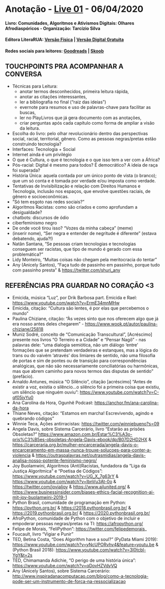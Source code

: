 [livro01-compre]: http://www.literarua.com.br/livro/olhares-afrodiasporicos
[livro01-ebook]: https://bit.ly/ComunidadesDigitais
[livro01-skoob]: https://www.skoob.com.br/comunidades-algoritmos-e-ativismos-digitais-1136137ed1139762.html
[livro01-goodreads]: https://www.goodreads.com/book/show/53005858-comunidades-algoritmos-e-ativismos-digitais

[link-live]: https://youtu.be/lZjSEpgFTh0

# Anotação - [Live 01][link-live] - 06/04/2020
#### Livro: Comunidades, Algoritmos e Ativismos Digitais: Olhares Afrodiaspóricos - Organização: Tarcízio Silva
#### Editora LiteraRUA: [Versão Física][livro01-compre] | [Versão Digital Gratuita][livro01-ebook]
#### Redes sociais para leitores: [Goodreads][livro01-goodreads] | [Skoob][livro01-skoob]


## TOUCHPOINTS PRA ACOMPANHAR A CONVERSA

- Técnicas para Leitura:
  + anotar termos desconhecidos, primeira leitura rápida,
  + anotar as citações interessantes,
  + ler a bibliografia no final (“raiz das ideias”)
  + evernote para resumos e uso de palavras-chave para facilitar as buscas,
  + ler no PlayLivros que já gera documento com as anotações,
  + criar perguntas após cada capítulo como forma de ampliar a visão da leitura.
- Escolha do livro: pelo olhar revolucionário dentro das perspectivas social, racial, territorial, gênero. Como as pessoas negras/pretas estão construindo tecnologia?
- Interfaces: Tecnologia + Social
- Internet ainda é um privilégio
- O que é Cultura, o que é tecnologia e o que isso tem a ver com a África?
- Pós-racial: Digital é mesmo para todos? É democrático? A ideia de raça foi superada?
- História Única: aquela contada por um único ponto de vista (o branco); que um só conta e é tomada por verdade e/ou imposta como verdade.
- Tentativas de Invisibilização e relação com Direitos Humanos e Tecnologia, inclusão nos espaços, que envolve questões raciais, de gênero e socioeconômicas.
- ”Só tem esgoto nas redes sociais?”
- Algoritmos Racistas: como são criados e como aprofundam a desigualdade?
- chatbots: discursos de ódio
- ciberfeminismo negro
- De onde você tirou isso? “Vozes da minha cabeça” (meme)
- (inserir nome), “Ser negra e entender de negritude é diferente” (estava debatendo, ajuda?!)
- Natãn Santana, “Se pessoas criam tecnologias e tecnologias conseguem ser racistas, que tipo de mundo é gerado com essa problemática?”
- Lidy Monteiro, “Muitas coisas não chegam pela meritocracia do tentar”
- Any (Anicely Santos), “Faça tudo de passinho em passinho, porque tudo com passinho presta” & https://twitter.com/shuri_any 


## REFERÊNCIAS PRA GUARDAR NO CORAÇÃO <3

- Emicida, música “Luz”, por Drik Barbosa part. Emicida e Rael: https://www.youtube.com/watch?v=ErmE34mnMHw
- Emicida, citação: “Cultura são lentes, é por elas que percebemos o mundo”
- Paulina Chiziane, citação: “Às vezes sinto que nos oferecem algo que já era nosso antes deles chegarem” - https://www.wook.pt/autor/paulina-chiziane/25818
- Muniz Sodré, conceito de “Comunicação Transcultural”, [Acréscimo] presente nos livros “O Terreiro e a Cidade” e “Pensar Nagô” - nas palavras dele: “uma dialogia semiótica, não um diálogo ‘entre’ formações que se pretendam verdadeiras e estanques, mas a lógica do trans ou do vaivém ‘através’ dos limiares de sentido, não uma filosofia de portas e sim de pontes ou de transição para correspondências analógicas, que não são necessariamente conciliatórias ou harmônicas, mas que abrem caminho para novos termos das disputas de sentido” (prefácio).
- Arnaldo Antunes, música “O Silêncio”, citação [acréscimo] “Antes de existir a voz, existia o silêncio...o silêncio foi a primeira coisa que existiu, um silêncio que ninguém ouviu”: https://www.youtube.com/watch?v=C-qf05jyYu0
- Ana Carolina da Hora, Ogunhê Podcast: https://anchor.fm/ana-carolina-da-hora
- Thiane Neves, citação: “Estamos em marcha! Escrevivendo, agindo e quebrando códigos”
- Winnie Teca, Ações antirracistas: https://twitter.com/winniebueno?s=09
- Angela Davis, sobre Sistema Carcerário, livro “Estarão as prisões Obsoletas?” https://www.amazon.com.br/Estar%C3%A3o-pris%C3%B5es-obsoletas-Angela-Davis-ebook/dp/B07D2HD2HX & https://carceraria.org.br/mulher-encarcerada/angela-davis-o-encarceramento-em-massa-nunca-trouxe-solucoes-para-conter-a-violencia & https://outraspalavras.net/outrasmidias/angela-davis-analisa-nosso-potente-feminismo-negro/
- Joy Buolamwini, Algoritmos (Anti)Racistas, fundadora da “Liga da Justiça Algorítmica” e “Poetisa de Códigos”: https://www.youtube.com/watch?v=UG_X_7g63rY & https://www.youtube.com/watch?v=lbnVu3At-0o & https://twitter.com/jovialjoy & https://www.ajlunited.org/ & https://www.businessinsider.com/biases-ethics-facial-recognition-ai-mit-joy-buolamwini-2019-1 
- Python Brasil, comunidade de programação em Python: https://python.org.br/ & https://2018.pythonbrasil.org.br/ & https://2019.pythonbrasil.org.br/ & https://2020.pythonbrasil.org.br/ 
- AfroPython, comunidade de Python com o objetivo de incluir e empoderar pessoas negras/pretas na TI: https://afropython.org/
- Felipe de Morais, “FeliPython”: https://twitter.com/felipedemorais_
- Foucault, livro “Vigiar e Punir”
- TED, Betina Costa, “Does Algorithm have a soul?” (PyData Miami 2019): https://www.youtube.com/watch?v=yNcUPORvhv4&feature=youtu.be & (Python Brasil 2018): https://www.youtube.com/watch?v=3I0tcbl-YgY&t=2s
- TED, Chimamanda Adichie, “O perigo de uma história única”: https://www.youtube.com/watch?v=qDovHZVdyVQ
- Any (Anicely Santos), sobre Sistema Carcerário: http://www.inspiradanacomputacao.com/blog/como-a-tecnologia-pode-ser-um-instrumento-de-forca-na-ressocializacao

